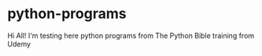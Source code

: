 # python-programs
Hi All!
I'm testing here python programs from The Python Bible training from Udemy
